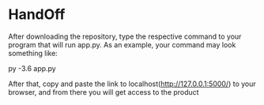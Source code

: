 # HandOff

After downloading the repository, type the respective command to your program that will run app.py. As an example, your command may look something like:

py -3.6 app.py

After that, copy and paste the link to localhost(http://127.0.0.1:5000/) to your browser, and from there you will get access to the product
